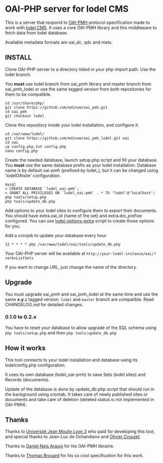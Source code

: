 # OAI-PHP server for lodel CMS

This is a server that respond to [OAI-PMH](http://www.openarchives.org/OAI/2.0/openarchivesprotocol.htm) protocol specification made to work with [lodel CMS](http://lodel.org/).
It uses a core OAI-PMH library and this middleware to fetch data from lodel database.

Available metadata formats are oai_dc, qdc and mets.

## INSTALL
Clone OAI-PHP server to a directory listed in your php import path. Use the lodel branch.

You **must** use lodel branch from oai_pmh library and master branch from oai_pmh_lodel or use the same tagged version from both repositories for them to be compatible.
```
cd /usr/share/php/
git clone https://github.com/edinum/oai_pmh.git
cd oai_pmh
git checkout lodel
```

Clone this repository inside your lodel installation, and configure it.
```
cd /var/www/lodel/
git clone https://github.com/edinum/oai_pmh_lodel.git oai
cd oai
cp config.php.txt config.php
nano config.php
```

Create the needed database, launch setup.php script and fill your database. You **must** use the same database prefix as your lodel installation. Database name is by default oai-pmh (prefixed by lodel_), but it can be changed using 'lodelOAIsite' configuration.
```
mysql
> CREATE DATABASE `lodel_oai-pmh`;
> GRANT ALL PRIVILEGES ON `lodel_oai-pmh` . * TO 'lodel'@'localhost';
php tools/setup.php
php tools/update_db.php
```

Add options to your lodel sites to configure them to export their documents. You should have extra.oai_id (name of the set) and extra.doi_prefixe configured. You can use [lodel-options-extra](https://github.com/edinum/lodel-options-extra.git) script to create those options for you.

Add a cronjob to update your database every hour
```
12 * * * * php /var/www/lodel/oai/tools/update_db.php
```

Your OAI-PHP server will be available at `http://your-lodel-instance/oai/?verb=ListSets`

If you want to change URL, just change the name of the directory.

## Upgrade
You must upgrade oai_pmh and oai_pmh_lodel at the same time and use the same **x.y**.z tagged version. `lodel` and `master` branch are compatible. Read CHANGELOG.md for detailed changes.
### 0.1.0 to 0.2.x
You have to reset your database to allow upgrade of the SQL schema using `php tools/setup.php` and then `php tools/update_db.php`

## How it works
This tool connects to your lodel installation and database using its lodelconfig.php configuration.

It uses its own database (lodel_oai-pmh) to save Sets (lodel sites) and Records (documents).
 
Update of the database is done by update_db.php script that should run in the background using crontab. It takes care of newly published sites or documents and take care of deletion (deleted status is not implemented in OAI-PMH).

## Thanks
Thanks to [Université Jean Moulin Lyon 3](https://www.univ-lyon3.fr/) who paid for developing this tool, and special thanks to Jean-Luc de Ochandiano and [Olivier Crouzet](https://github.com/oliviercrouzet).

Thanks to [Daniel Neis Araujo](https://github.com/danielneis) for his OAI-PMH librairie.

Thanks to [Thomas Brouard](https://github.com/brrd) for his so cool specification for this work.
